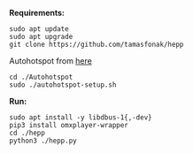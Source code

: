 
**Requirements:**
```
sudo apt update
sudo apt upgrade
git clone https://github.com/tamasfonak/hepp
```
Autohotspot from [here](https://www.raspberryconnect.com/projects/65-raspberrypi-hotspot-accesspoints/183-raspberry-pi-automatic-hotspot-and-static-hotspot-installer)
```
cd ./Autohotspot
sudo ./autohotspot-setup.sh
```
**Run:**
```
sudo apt install -y libdbus-1{,-dev}
pip3 install omxplayer-wrapper
cd ./hepp
python3 ./hepp.py
```
